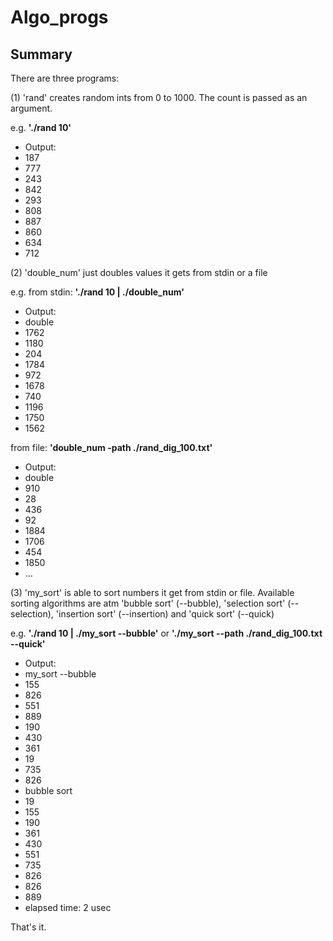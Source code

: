 # Algo_progs
## Summary
There are three programs:

(1) 'rand' creates random ints from 0 to 1000. The count is passed as an argument.

e.g. **'./rand 10'**

* Output:
* 187
* 777
* 243
* 842
* 293
* 808
* 887
* 860
* 634
* 712

(2) 'double_num' just doubles values it gets from stdin or a file

e.g.
from stdin: **'./rand 10 | ./double_num'**

* Output:
* double
* 1762
* 1180
* 204
* 1784
* 972
* 1678
* 740
* 1196
* 1750
* 1562

from file: **'double_num -path ./rand_dig_100.txt'**

* Output:
* double
* 910
* 28
* 436
* 92
* 1884
* 1706
* 454
* 1850
* ...

(3) 'my_sort' is able to sort numbers it get from stdin or file. Available sorting algorithms are atm 'bubble sort' (--bubble), 'selection sort' (--selection), 'insertion sort' (--insertion) and 'quick sort' (--quick)

e.g.
**'./rand 10 | ./my_sort --bubble'**
or
**'./my_sort --path ./rand_dig_100.txt --quick'**
* Output:
* my_sort --bubble
* 155
* 826
* 551
* 889
* 190
* 430
* 361
* 19
* 735
* 826
* bubble sort
* 19
* 155
* 190
* 361
* 430
* 551
* 735
* 826
* 826
* 889
* elapsed time: 2 usec

That's it.

